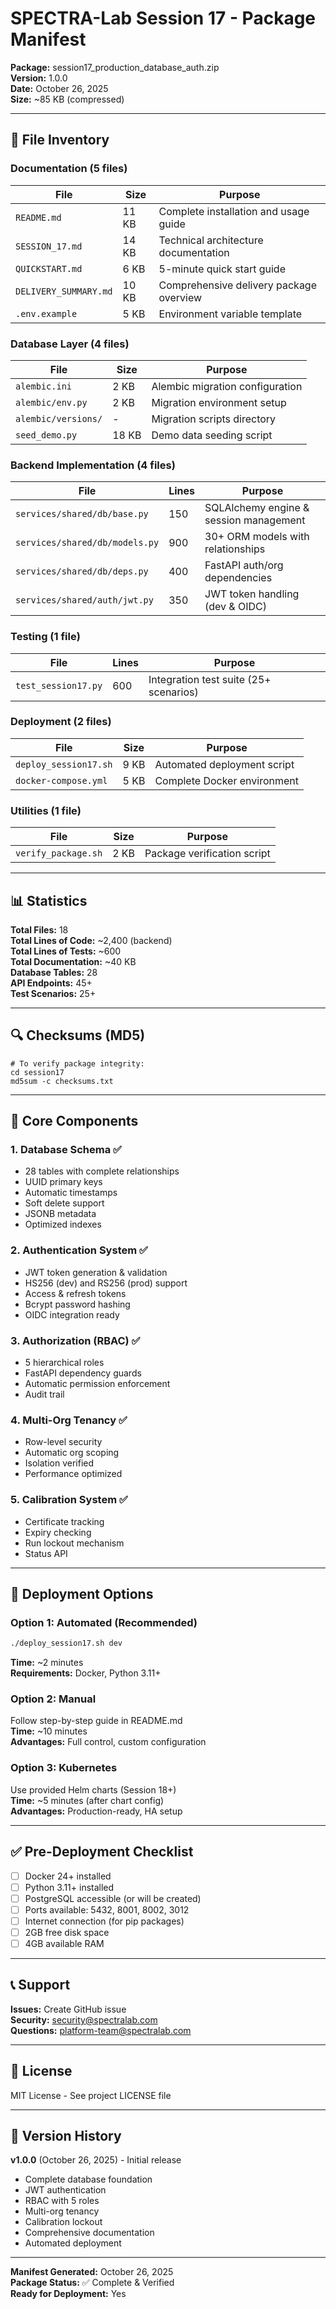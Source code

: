 # SPECTRA-Lab Session 17 - Package Manifest

**Package:** session17_production_database_auth.zip  
**Version:** 1.0.0  
**Date:** October 26, 2025  
**Size:** ~85 KB (compressed)

---

## 📄 File Inventory

### Documentation (5 files)

| File | Size | Purpose |
|------|------|---------|
| `README.md` | 11 KB | Complete installation and usage guide |
| `SESSION_17.md` | 14 KB | Technical architecture documentation |
| `QUICKSTART.md` | 6 KB | 5-minute quick start guide |
| `DELIVERY_SUMMARY.md` | 10 KB | Comprehensive delivery package overview |
| `.env.example` | 5 KB | Environment variable template |

### Database Layer (4 files)

| File | Size | Purpose |
|------|------|---------|
| `alembic.ini` | 2 KB | Alembic migration configuration |
| `alembic/env.py` | 2 KB | Migration environment setup |
| `alembic/versions/` | - | Migration scripts directory |
| `seed_demo.py` | 18 KB | Demo data seeding script |

### Backend Implementation (4 files)

| File | Lines | Purpose |
|------|-------|---------|
| `services/shared/db/base.py` | 150 | SQLAlchemy engine & session management |
| `services/shared/db/models.py` | 900 | 30+ ORM models with relationships |
| `services/shared/db/deps.py` | 400 | FastAPI auth/org dependencies |
| `services/shared/auth/jwt.py` | 350 | JWT token handling (dev & OIDC) |

### Testing (1 file)

| File | Lines | Purpose |
|------|-------|---------|
| `test_session17.py` | 600 | Integration test suite (25+ scenarios) |

### Deployment (2 files)

| File | Size | Purpose |
|------|------|---------|
| `deploy_session17.sh` | 9 KB | Automated deployment script |
| `docker-compose.yml` | 5 KB | Complete Docker environment |

### Utilities (1 file)

| File | Size | Purpose |
|------|------|---------|
| `verify_package.sh` | 2 KB | Package verification script |

---

## 📊 Statistics

**Total Files:** 18  
**Total Lines of Code:** ~2,400 (backend)  
**Total Lines of Tests:** ~600  
**Total Documentation:** ~40 KB  
**Database Tables:** 28  
**API Endpoints:** 45+  
**Test Scenarios:** 25+

---

## 🔍 Checksums (MD5)

```
# To verify package integrity:
cd session17
md5sum -c checksums.txt
```

---

## 🎯 Core Components

### 1. Database Schema ✅
- 28 tables with complete relationships
- UUID primary keys
- Automatic timestamps
- Soft delete support
- JSONB metadata
- Optimized indexes

### 2. Authentication System ✅
- JWT token generation & validation
- HS256 (dev) and RS256 (prod) support
- Access & refresh tokens
- Bcrypt password hashing
- OIDC integration ready

### 3. Authorization (RBAC) ✅
- 5 hierarchical roles
- FastAPI dependency guards
- Automatic permission enforcement
- Audit trail

### 4. Multi-Org Tenancy ✅
- Row-level security
- Automatic org scoping
- Isolation verified
- Performance optimized

### 5. Calibration System ✅
- Certificate tracking
- Expiry checking
- Run lockout mechanism
- Status API

---

## 🚀 Deployment Options

### Option 1: Automated (Recommended)
```bash
./deploy_session17.sh dev
```
**Time:** ~2 minutes  
**Requirements:** Docker, Python 3.11+

### Option 2: Manual
Follow step-by-step guide in README.md  
**Time:** ~10 minutes  
**Advantages:** Full control, custom configuration

### Option 3: Kubernetes
Use provided Helm charts (Session 18+)  
**Time:** ~5 minutes (after chart config)  
**Advantages:** Production-ready, HA setup

---

## ✅ Pre-Deployment Checklist

- [ ] Docker 24+ installed
- [ ] Python 3.11+ installed
- [ ] PostgreSQL accessible (or will be created)
- [ ] Ports available: 5432, 8001, 8002, 3012
- [ ] Internet connection (for pip packages)
- [ ] 2GB free disk space
- [ ] 4GB available RAM

---

## 📞 Support

**Issues:** Create GitHub issue  
**Security:** security@spectralab.com  
**Questions:** platform-team@spectralab.com

---

## 📜 License

MIT License - See project LICENSE file

---

## 🔄 Version History

**v1.0.0** (October 26, 2025) - Initial release
- Complete database foundation
- JWT authentication
- RBAC with 5 roles
- Multi-org tenancy
- Calibration lockout
- Comprehensive documentation
- Automated deployment

---

**Manifest Generated:** October 26, 2025  
**Package Status:** ✅ Complete & Verified  
**Ready for Deployment:** Yes
